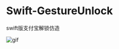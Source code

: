 # Swift-GestureUnlock
swift版支付宝解锁仿造

![gif](https://github.com/csjlengxiang/Swift-GestureUnlock/blob/master/in.gif)
